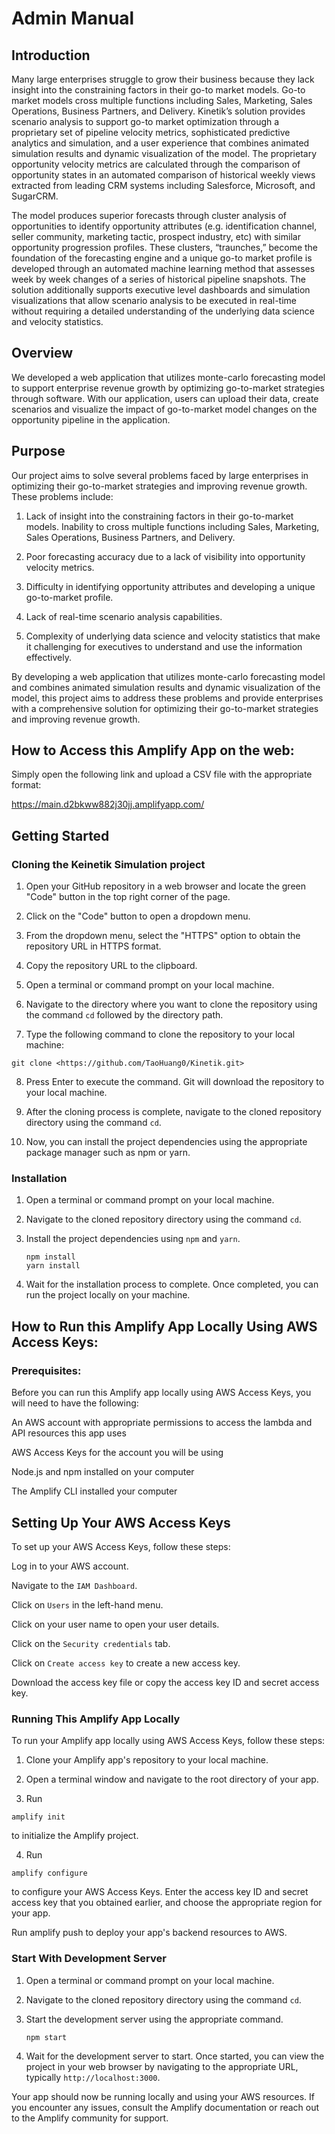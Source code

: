 # Admin Manual

## Introduction
Many large enterprises struggle to grow their business because they lack insight into the constraining factors in their go-to market models. Go-to market models cross multiple functions including Sales, Marketing, Sales Operations, Business Partners, and Delivery. Kinetik’s solution provides scenario analysis to support go-to market optimization through a proprietary set of pipeline velocity metrics, sophisticated predictive analytics and simulation, and a user experience that combines animated simulation results and dynamic visualization of the model. The proprietary opportunity velocity metrics are calculated through the comparison of opportunity states in an automated comparison of historical weekly views extracted from leading CRM systems including Salesforce, Microsoft, and SugarCRM.

The model produces superior forecasts through cluster analysis of opportunities to identify opportunity attributes (e.g. identification channel, seller community, marketing tactic, prospect industry, etc) with similar opportunity progression profiles. These clusters, “traunches,” become the foundation of the forecasting engine and a unique go-to market profile is developed through an automated machine learning method that assesses week by week changes of a series of historical pipeline snapshots. The solution additionally supports executive level dashboards and simulation visualizations that allow scenario analysis to be executed in real-time without requiring a detailed understanding of the underlying data science and velocity statistics.

## Overview
We developed a web application that utilizes monte-carlo forecasting model to support enterprise revenue growth by optimizing go-to-market strategies through software. With our application, users can upload their data, create scenarios and visualize the impact of go-to-market model changes on the opportunity pipeline in the application.

## Purpose

Our project aims to solve several problems faced by large enterprises in optimizing their go-to-market strategies and improving revenue growth. These problems include:

1. Lack of insight into the constraining factors in their go-to-market models.
Inability to cross multiple functions including Sales, Marketing, Sales Operations, Business Partners, and Delivery.

2. Poor forecasting accuracy due to a lack of visibility into opportunity velocity metrics.

3. Difficulty in identifying opportunity attributes and developing a unique go-to-market profile.
4. Lack of real-time scenario analysis capabilities.

5. Complexity of underlying data science and velocity statistics that make it challenging for executives to understand and use the information effectively.

By developing a web application that utilizes monte-carlo forecasting model and combines animated simulation results and dynamic visualization of the model, this project aims to address these problems and provide enterprises with a comprehensive solution for optimizing their go-to-market strategies and improving revenue growth.

## How to Access this Amplify App on the web:

Simply open the following link and upload a CSV file with the appropriate format:

https://main.d2bkww882j30jj.amplifyapp.com/

## Getting Started

### Cloning the Keinetik Simulation project

1. Open your GitHub repository in a web browser and locate the green "Code" button in the top right corner of the page.

2. Click on the "Code" button to open a dropdown menu.

3. From the dropdown menu, select the "HTTPS" option to obtain the repository URL in HTTPS format.

4. Copy the repository URL to the clipboard.

5. Open a terminal or command prompt on your local machine.

6. Navigate to the directory where you want to clone the repository using the command `cd` followed by the directory path.

7. Type the following command to clone the repository to your local machine:

```
git clone <https://github.com/TaoHuang0/Kinetik.git>
```

8. Press Enter to execute the command. Git will download the repository to your local machine.

9. After the cloning process is complete, navigate to the cloned repository directory using the command `cd`.

10. Now, you can install the project dependencies using the appropriate package manager such as npm or yarn.

### Installation

1. Open a terminal or command prompt on your local machine.
2. Navigate to the cloned repository directory using the command `cd`.
3. Install the project dependencies using `npm` and `yarn`.
   
    ```
    npm install
    yarn install
    ```

4. Wait for the installation process to complete. Once completed, you can run the project locally on your machine.

## How to Run this Amplify App Locally Using AWS Access Keys:

### Prerequisites:
Before you can run this Amplify app locally using AWS Access Keys, you will need to have the following:

An AWS account with appropriate permissions to access the lambda and API resources this app uses

AWS Access Keys for the account you will be using

Node.js and npm installed on your computer

The Amplify CLI installed your computer

## Setting Up Your AWS Access Keys

To set up your AWS Access Keys, follow these steps:

Log in to your AWS account.

Navigate to the `IAM Dashboard`.

Click on `Users` in the left-hand menu.

Click on your user name to open your user details.

Click on the `Security credentials` tab.

Click on `Create access key` to create a new access key.

Download the access key file or copy the access key ID and secret access key.

### Running This Amplify App Locally

To run your Amplify app locally using AWS Access Keys, follow these steps:

1. Clone your Amplify app's repository to your local machine.

2. Open a terminal window and navigate to the root directory of your app.

3. Run 
```
amplify init
```
to initialize the Amplify project.

4. Run
```
amplify configure
```
to configure your AWS Access Keys. Enter the access key ID and secret access key that you obtained earlier, and choose the appropriate region for your app.

Run amplify push to deploy your app's backend resources to AWS.

### Start With Development Server

1. Open a terminal or command prompt on your local machine.
2. Navigate to the cloned repository directory using the command `cd`.
3. Start the development server using the appropriate command.
   
    ```
    npm start
    ```

4. Wait for the development server to start. Once started, you can view the project in your web browser by navigating to the appropriate URL, typically `http://localhost:3000`.

Your app should now be running locally and using your AWS resources. If you encounter any issues, consult the Amplify documentation or reach out to the Amplify community for support.
